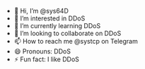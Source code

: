 - 👋 Hi, I’m @sys64D
- 👀 I’m interested in DDoS
- 🌱 I’m currently learning DDoS
- 💞️ I’m looking to collaborate on DDoS
- 📫 How to reach me @systcp on Telegram
- 😄 Pronouns: DDoS
- ⚡ Fun fact: I like DDoS

<!---
sys64D/sys64D is a ✨ special ✨ repository because its `README.md` (this file) appears on your GitHub profile.
You can click the Preview link to take a look at your changes.
--->
